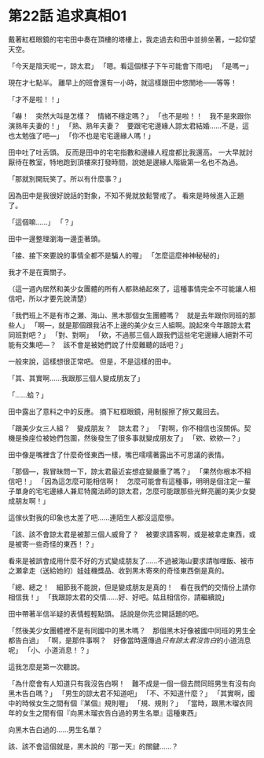 # 第22話 追求真相01

戴著紅框眼鏡的宅宅田中奏在頂樓的塔樓上，我走過去和田中並排坐著，一起仰望天空。

「今天是陰天呢ー，諒太君」
「嗯。看這個樣子下午可能會下雨吧」
「是嗎ー」

現在才七點半。
離早上的班會還有一小時，就這樣跟田中悠閒地——等等！

「才不是啦！！」

「嚇！　突然大叫是怎樣？　情緒不穩定嗎？」
「也不是啦！！　我不是來跟你演熟年夫妻的！」
「熟、熟年夫妻？　要跟宅宅邊緣人諒太君結婚......不是，這也太勉強了吧—」
「你不也是宅宅邊緣人嗎！」

田中吐了吐舌頭。
反而是田中的宅宅指數和邊緣人程度都比我還高。
一大早就討厭待在教室，特地跑到頂樓來打發時間，說她是邊緣人階級第一名也不為過。

「那就別開玩笑了。所以有什麼事？」

因為田中是我很好說話的對象，不知不覺就放鬆警戒了。
看來是時候進入正題了。

「這個嘛......」
「？」

田中一邊整理瀏海一邊歪著頭。

「接、接下來要說的事情全都不是騙人的喔」
「怎麼這麼神神秘秘的」

我才不是在賣關子。

（這一週內居然和美少女團體的所有人都熟絡起來了，這種事情完全不可能讓人相信吧，所以才要先說清楚）

「我們班上不是有市之瀬、海山、黑木那個女生團體嗎？　就是去年跟你同班的那些人」
「啊—，就是那個跟我沾不上邊的美少女三人組啊。說起來今年跟諒太君同班對吧？」
「對、對啊」
「欸，不過那三個人跟我們這些宅宅邊緣人絕對不可能有交集吧—？　該不會是被她們說了什麼難聽的話吧？」

一般來說，這樣想很正常吧。
但是，不是這樣的田中。

「其、其實啊......我跟那三個人變成朋友了」

「......蛤？」

田中露出了意料之中的反應。
摘下紅框眼鏡，用制服擦了擦又戴回去。

「跟美少女三人組？　變成朋友？　諒太君？」
「對啊，你不相信也沒關係。契機是換座位被她們包圍，然後發生了很多事就變成朋友了」
「欸、欸欸—？」

田中像是嘴裡含了什麼奇怪東西一樣，嘴巴嚅嚅著露出不可思議的表情。

「那個—，我冒昧問一下，諒太君最近妄想症變嚴重了嗎？」
「果然你根本不相信吧！」
「因為這怎麼可能相信啊！　怎麼可能會有這種事，明明是個注定一輩子單身的宅宅邊緣人兼尼特魔法師的諒太君，怎麼可能跟那些光鮮亮麗的美少女變成朋友啊！」

這傢伙對我的印象也太差了吧......連陌生人都沒這麼慘。

「該、該不會諒太君是被那三個人威脅了？　被要求請客啊，或是被拿走東西，或是被寄一些奇怪的東西！？」

看來是被誤會成用什麼不好的方式變成朋友了......不過被海山要求請咖哩飯、被市之瀬拿走（送給她的）娃娃機獎品、收到黑木寄來的奇怪東西倒是真的。

「總、總之！　細節我不能說，但是變成朋友是真的！　看在我們的交情份上請你相信我！」
「我跟諒太君的交情......好、好吧。姑且相信你，請繼續說」

田中帶著半信半疑的表情輕輕點頭。
話說是你先岔開話題的吧。

「然後美少女團體裡不是有同國中的黑木嗎？　那個黑木好像被國中同班的男生全都告白過」
「啊，是那件事啊？　好像當時還傳過*只有諒太君沒告白*的小道消息呢」
「小、小道消息！？」

這我怎麼是第一次聽說。

「為什麼會有人知道只有我沒告白啊！　難不成是一個一個去問同班男生有沒有向黑木告白嗎？」
「男生的諒太君不知道吧」
「不、不知道什麼？」
「其實啊，國中的時候女生之間有個『某個』規則喔」
「規、規則？」
「當時，跟黑木瑠衣同年的女生之間有個『向黑木瑠衣告白過的男生名單』這種東西」

向黑木告白過的......男生名單？

該、該不會這個就是，黑木說的『那一天』的關鍵......？